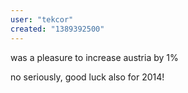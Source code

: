 ```yaml
---
user: "tekcor"
created: "1389392500"
---
```


was a pleasure to increase austria by 1% 

no seriously, good luck also for 2014!
